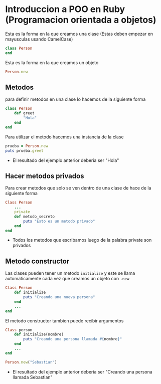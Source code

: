 # Introduccion a POO en Ruby (Programacion orientada a objetos)

Esta es la forma en la que creamos una clase (Estas deben empezar en mayusculas usando CamelCase)

```ruby
class Person
end
```

Esta es la forma en la que creamos un objeto

```ruby
Person.new
```

## Metodos

para definir metodos en una clase lo hacemos de la siguiente forma

```ruby
class Person
    def greet
        "Hola"
    end
end
```

Para utilizar el metodo hacemos una instancia de la clase

```ruby
prueba = Person.new
puts prueba.greet
```

- El resultado del ejemplo anterior deberia ser "Hola"

## Hacer metodos privados

Para crear metodos que solo se ven dentro de una clase de hace de la siguiente forma

```ruby
Class Person
    ...
    private
    def metodo_secreto
        puts "Esto es un metodo privado"
    end
end
```

- Todos los metodos que escribamos luego de la palabra private son privados

## Metodo constructor

Las clases pueden tener un metodo `initialize` y este se llama automaticamente cada vez que creamos un objeto con `.new`

```ruby
Class Person
    def initialize
        puts "Creando una nueva persona"
    end
    ...
end
```

El metodo constructor tambien puede recibir argumentos

```ruby
Class person
    def initialize(nombre)
        puts "Creando una persona llamada #{nombre}"
    end
    ...
end
```

```ruby
Person.new("Sebastian")
```

- El resultado del ejemplo anterior deberia ser "Creando una persona llamada Sebastian"
